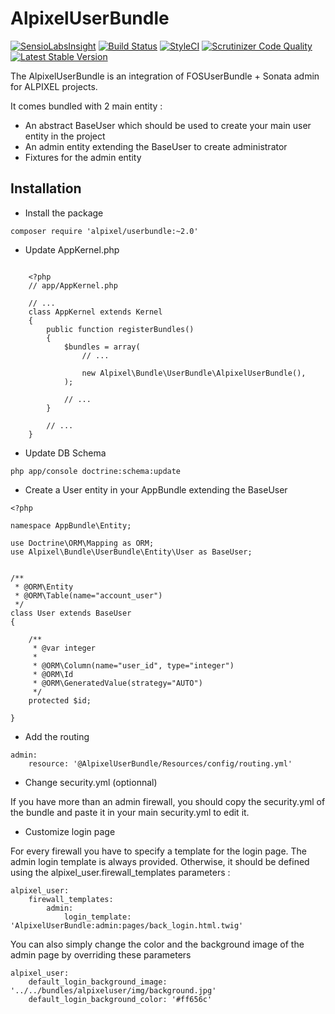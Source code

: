 AlpixelUserBundle
===========

[![SensioLabsInsight](https://insight.sensiolabs.com/projects/803e613c-6e74-4774-9bec-e529adbdb27e/mini.png)](https://insight.sensiolabs.com/projects/803e613c-6e74-4774-9bec-e529adbdb27e)
[![Build Status](https://travis-ci.org/alpixel/AlpixelUserBundle.svg?branch=master)](https://travis-ci.org/alpixel/AlpixelUserBundle)
[![StyleCI](https://styleci.io/repos/50055973/shield)](https://styleci.io/repos/50055973)
[![Scrutinizer Code Quality](https://scrutinizer-ci.com/g/alpixel/AlpixelUserBundle/badges/quality-score.png?b=master)](https://scrutinizer-ci.com/g/alpixel/AlpixelUserBundle/?branch=master)
[![Latest Stable Version](https://poser.pugx.org/alpixel/userbundle/v/stable)](https://packagist.org/packages/alpixel/userbundle)


The AlpixelUserBundle is an integration of FOSUserBundle + Sonata admin for ALPIXEL
projects.

It comes bundled with 2 main entity :
- An abstract BaseUser which should be used to create your main user entity in the project
- An admin entity extending the BaseUser to create administrator
- Fixtures for the admin entity

## Installation


* Install the package
```
composer require 'alpixel/userbundle:~2.0'
```


* Update AppKernel.php
```

    <?php
    // app/AppKernel.php

    // ...
    class AppKernel extends Kernel
    {
        public function registerBundles()
        {
            $bundles = array(
                // ...

                new Alpixel\Bundle\UserBundle\AlpixelUserBundle(),
            );

            // ...
        }

        // ...
    }
```

* Update DB Schema

```
php app/console doctrine:schema:update
```

* Create a User entity in your AppBundle extending the BaseUser

```
<?php

namespace AppBundle\Entity;

use Doctrine\ORM\Mapping as ORM;
use Alpixel\Bundle\UserBundle\Entity\User as BaseUser;


/**
 * @ORM\Entity
 * @ORM\Table(name="account_user")
 */
class User extends BaseUser
{

    /**
     * @var integer
     *
     * @ORM\Column(name="user_id", type="integer")
     * @ORM\Id
     * @ORM\GeneratedValue(strategy="AUTO")
     */
    protected $id;

}
```


* Add the routing

```
admin:
    resource: '@AlpixelUserBundle/Resources/config/routing.yml'
```

* Change security.yml (optionnal)

If you have more than an admin firewall, you should copy the security.yml of the bundle and paste it in your main security.yml to edit it.



* Customize login page

For every firewall you have to specify a template for the login page. The admin login template is always provided.
Otherwise, it should be defined using the alpixel_user.firewall_templates parameters :

```
alpixel_user:
    firewall_templates:
        admin:
            login_template: 'AlpixelUserBundle:admin:pages/back_login.html.twig'

```

You can also simply change the color and the background image of the admin page by overriding these parameters

```
alpixel_user:
    default_login_background_image: '../../bundles/alpixeluser/img/background.jpg'
    default_login_background_color: '#ff656c'
```
